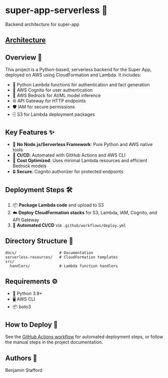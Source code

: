 # super-app-serverless 🚀

Backend architecture for super-app

## [Architecture](./docs/architecture.jpg)

## Overview 📝

This project is a Python-based, serverless backend for the Super App, deployed on AWS using CloudFormation and Lambda. It includes:

- 🐍 Python Lambda functions for authentication and fact generation
- 🔐 AWS Cognito for user authentication
- 🤖 AWS Bedrock for AI/ML model inference
- 🌐 API Gateway for HTTP endpoints
- 🛡️ IAM for secure permissions
- 🗄️ S3 for Lambda deployment packages

## Key Features ✨

- 🚫 **No Node.js/Serverless Framework**: Pure Python and AWS native tools
- 🤖 **CI/CD**: Automated with GitHub Actions and AWS CLI
- 💸 **Cost Optimized**: Uses minimal Lambda resources and efficient Bedrock models
- 🔒 **Secure**: Cognito authorizer for protected endpoints

## Deployment Steps 🛠️

1. 📦 **Package Lambda code** and upload to S3
2. ☁️ **Deploy CloudFormation stacks** for S3, Lambda, IAM, Cognito, and API Gateway
3. 🤖 **Automated CI/CD** via `.github/workflows/deploy.yml`

## Directory Structure 📁

```
docs/                   # Documentation
serverless-resources/   # CloudFormation templates
src/
  handlers/             # Lambda function handlers
```

## Requirements ⚙️

- 🐍 Python 3.9+
- 🖥️ AWS CLI
- 📦 boto3

## How to Deploy 🚀

See the [GitHub Actions workflow](.github/workflows/deploy.yml) for automated deployment steps, or follow the manual steps in the project documentation.

## Authors 👤

Benjamin Stafford
